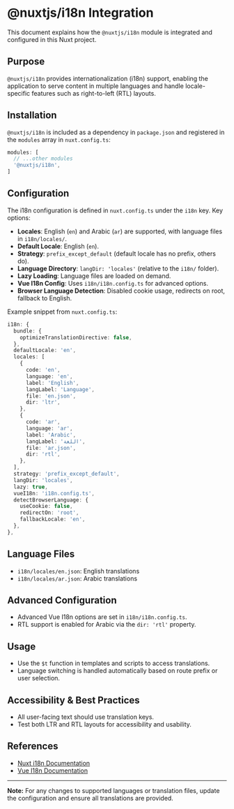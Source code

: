 # @nuxtjs/i18n Integration

This document explains how the `@nuxtjs/i18n` module is integrated and configured in this Nuxt project.

## Purpose

`@nuxtjs/i18n` provides internationalization (i18n) support, enabling the application to serve content in multiple languages and handle locale-specific features such as right-to-left (RTL) layouts.

## Installation

`@nuxtjs/i18n` is included as a dependency in `package.json` and registered in the `modules` array in `nuxt.config.ts`:

```ts
modules: [
  // ...other modules
  '@nuxtjs/i18n',
]
```

## Configuration

The i18n configuration is defined in `nuxt.config.ts` under the `i18n` key. Key options:

- **Locales**: English (`en`) and Arabic (`ar`) are supported, with language files in `i18n/locales/`.
- **Default Locale**: English (`en`).
- **Strategy**: `prefix_except_default` (default locale has no prefix, others do).
- **Language Directory**: `langDir: 'locales'` (relative to the `i18n/` folder).
- **Lazy Loading**: Language files are loaded on demand.
- **Vue I18n Config**: Uses `i18n/i18n.config.ts` for advanced options.
- **Browser Language Detection**: Disabled cookie usage, redirects on root, fallback to English.

Example snippet from `nuxt.config.ts`:

```ts
i18n: {
  bundle: {
    optimizeTranslationDirective: false,
  },
  defaultLocale: 'en',
  locales: [
    {
      code: 'en',
      language: 'en',
      label: 'English',
      langLabel: 'Language',
      file: 'en.json',
      dir: 'ltr',
    },
    {
      code: 'ar',
      language: 'ar',
      label: 'Arabic',
      langLabel: 'اللغة',
      file: 'ar.json',
      dir: 'rtl',
    },
  ],
  strategy: 'prefix_except_default',
  langDir: 'locales',
  lazy: true,
  vueI18n: 'i18n.config.ts',
  detectBrowserLanguage: {
    useCookie: false,
    redirectOn: 'root',
    fallbackLocale: 'en',
  },
},
```

## Language Files

- `i18n/locales/en.json`: English translations
- `i18n/locales/ar.json`: Arabic translations

## Advanced Configuration

- Advanced Vue I18n options are set in `i18n/i18n.config.ts`.
- RTL support is enabled for Arabic via the `dir: 'rtl'` property.

## Usage

- Use the `$t` function in templates and scripts to access translations.
- Language switching is handled automatically based on route prefix or user selection.

## Accessibility & Best Practices

- All user-facing text should use translation keys.
- Test both LTR and RTL layouts for accessibility and usability.

## References

- [Nuxt i18n Documentation](https://i18n.nuxtjs.org/)
- [Vue I18n Documentation](https://vue-i18n.intlify.dev/)

---

**Note:** For any changes to supported languages or translation files, update the configuration and ensure all translations are provided.

